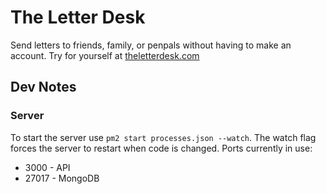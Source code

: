# The Letter Desk
Send letters to friends, family, or penpals without having to make an account. Try for yourself at [theletterdesk.com](http://www.theletterdesk.com)

## Dev Notes
### Server
To start the server use ```pm2 start processes.json --watch```. The watch flag forces the server to restart when code is changed.
Ports currently in use:
- 3000 - API
- 27017 - MongoDB